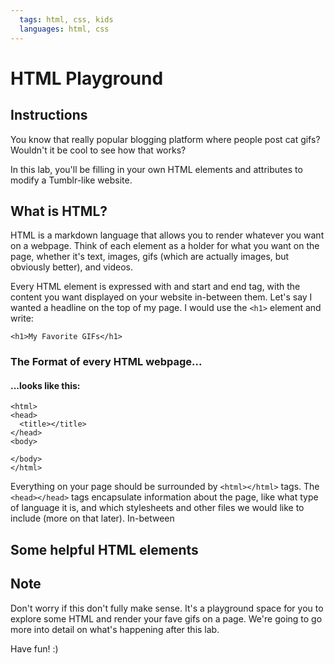 ```yaml
---
  tags: html, css, kids
  languages: html, css
---
```


# HTML Playground

## Instructions

You know that really popular blogging platform where people post cat gifs? Wouldn't it be cool to see how that works?

In this lab, you'll be filling in your own HTML elements and attributes to modify a Tumblr-like website.

## What is HTML?

HTML is a markdown language that allows you to render whatever you want on a webpage. Think of each element as a holder for what you want on the page, whether it's text, images, gifs (which are actually images, but obviously better), and videos.

Every HTML element is expressed with and start and end tag, with the content you want displayed on your website in-between them. Let's say I wanted a headline on the top of my page. I would use the `<h1>` element and write:

`<h1>My Favorite GIFs</h1>`

### The Format of every HTML webpage...

#### ...looks like this:

```
<html>
<head>
  <title></title>
</head>
<body>

</body>
</html>
```

Everything on your page should be surrounded by `<html></html>` tags. The `<head></head>` tags encapsulate information about the page, like what type of language it is, and which stylesheets and other files we would like to include (more on that later). In-between

## Some helpful HTML elements




## Note

Don't worry if this don't fully make sense. It's a playground space for you to explore some HTML and render your fave gifs on a page. We're going to go more into detail on what's happening after this lab.

Have fun! :)